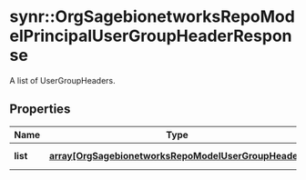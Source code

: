 # synr::OrgSagebionetworksRepoModelPrincipalUserGroupHeaderResponse

A list of UserGroupHeaders.

## Properties
Name | Type | Description | Notes
------------ | ------------- | ------------- | -------------
**list** | [**array[OrgSagebionetworksRepoModelUserGroupHeader]**](org.sagebionetworks.repo.model.UserGroupHeader.md) | The list of UserGroupHeaders. | [optional] 


